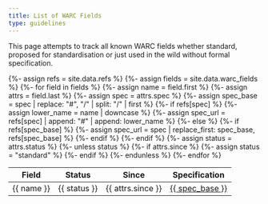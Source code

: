 ```yaml
---
title: List of WARC Fields
type: guidelines
---
```


This page attempts to track all known WARC fields whether standard, proposed for
standardisation or just used in the wild without formal specification.

<table class='table'>
    <thead>
        <tr>
            <th>Field</th>
            <th>Status</th>
            <th>Since</th>
            <th>Specification</th>
        </tr>
    </thead>
    <tbody>
    {%- assign refs = site.data.refs %}
    {%- assign fields = site.data.warc_fields %}
    {%- for field in fields %}
        {%- assign name = field.first %}
        {%- assign attrs = field.last %}
        {%- assign spec = attrs.spec %}
        {%- assign spec_base = spec | replace: "#", "/" | split: "/" | first %}
        {%- if refs[spec] %}
            {%- assign lower_name = name | downcase %}
            {%- assign spec_url = refs[spec] | append: "#" | append: lower_name %}
        {%- else  %}
            {%- if refs[spec_base] %}
                {%- assign spec_url = spec | replace_first: spec_base, refs[spec_base] %}
            {%- endif %}
        {%- endif %}
        {%- assign status = attrs.status %}
        {%- unless status %}
            {%- if attrs.since %}
                {%- assign status = "standard" %}
            {%- endif %}
        {%- endunless %}
        <tr>
            <td>{{ name }}</td>
            <td><span class='badge spec-badge-status-{{ status }}'>{{ status }}</span></td>
            <td>{{ attrs.since }}</td>
            <td><a href="{{ spec_url }}">{{ spec_base }}</a></td>
        </tr>
    {%- endfor %}
    </tbody>
</table>

